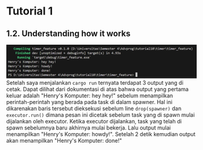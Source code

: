 # Tutorial 1

## 1.2. Understanding how it works
![understanding how it works](image.png)
Setelah saya menjalankan `cargo run` ternyata terdapat 3 output yang di cetak. Dapat dilihat dari dokumentasi di atas bahwa output yang pertama keluar adalah "Henry's Komputer: hey hey!" sebelum menampilkan perintah-perintah yang berada pada task di dalam spawner. Hal ini dikarenakan baris tersebut dieksekusi sebelum line `drop(spawner)` dan `executor.run()` dimana pesan ini dicetak sebelum task yang di spawn mulai dijalankan oleh executor.  Ketika executor dijalankan, task yang telah di spawn sebelumnya baru akhirnya mulai bekerja. Lalu output mulai menampilkan "Henry's Komputer: howdy!". Setelah 2 detik kemudian output akan menampilkan "Henry's Komputer: done!"